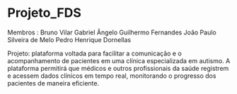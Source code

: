 # Projeto_FDS
Membros : Bruno Vilar 
Gabriel Ângelo 
Guilhermo Fernandes
João Paulo Silveira de Melo 
Pedro Henrique Dornellas 

Projeto: plataforma voltada para facilitar a comunicação e o acompanhamento de pacientes em uma clínica especializada em autismo. A plataforma permitirá que médicos e outros profissionais da saúde registrem e acessem dados clínicos em tempo real, monitorando o progresso dos pacientes de maneira eficiente.
